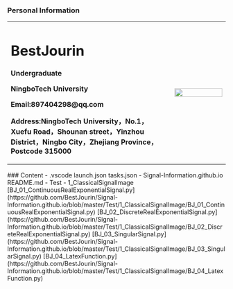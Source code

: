 ### Personal Information
<table border="0">
  <tr>
    <td width="75%">
      <h1>BestJourin</h1>
      <p><b>Undergraduate</b></p>
      <p><b>NingboTech University</b></p>
      <p><b>Email:897404298@qq.com</b></p>
      <p><b>Address:NingboTech University，No.1，Xuefu Road，Shounan street，Yinzhou District，Ningbo City，Zhejiang Province，Postcode 315000</b></p>
    </td>
    <td width="25%">
      <img src="/IMG_3508(20200222-112641).jpg" width="100%">      
    </td>
  </tr>
</table>
### Content
- .vscode
launch.json
tasks.json
- Signal-Information.github.io
README.md
- Test
- 1_ClassicalSignalImage
[BJ_01_ContinuousRealExponentialSignal.py](https://github.com/BestJourin/Signal-Information.github.io/blob/master/Test/1_ClassicalSignalImage/BJ_01_ContinuousRealExponentialSignal.py)
[BJ_02_DiscreteRealExponentialSignal.py](https://github.com/BestJourin/Signal-Information.github.io/blob/master/Test/1_ClassicalSignalImage/BJ_02_DiscreteRealExponentialSignal.py)
[BJ_03_SingularSignal.py](https://github.com/BestJourin/Signal-Information.github.io/blob/master/Test/1_ClassicalSignalImage/BJ_03_SingularSignal.py)
[BJ_04_LatexFunction.py](https://github.com/BestJourin/Signal-Information.github.io/blob/master/Test/1_ClassicalSignalImage/BJ_04_LatexFunction.py)
